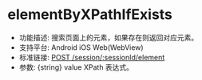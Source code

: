 # elementByXPathIfExists

* 功能描述: 搜索页面上的元素，如果存在则返回对应元素。
* 支持平台: Android iOS Web(WebView)
* 标准链接: [POST /session/:sessionId/element](https://w3c.github.io/webdriver/#elements)
* 参数: {string} value XPath 表达式。

